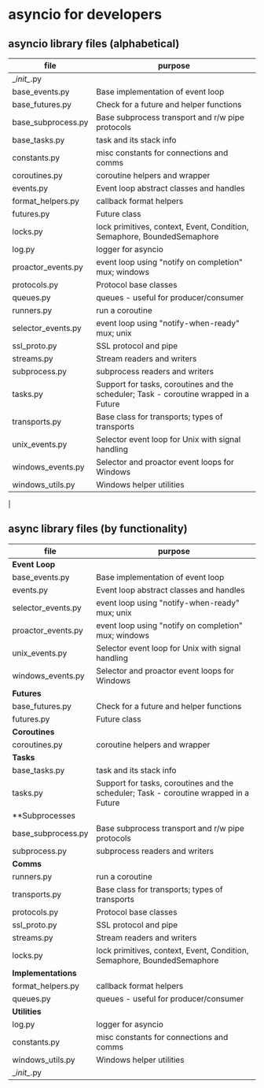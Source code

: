 # asyncio for developers 


## asyncio library files (alphabetical)

| file | purpose |
|------|---------|
| \__init\__.py | |
| base_events.py | Base implementation of event loop |
| base_futures.py | Check for a future and helper functions |
| base_subprocess.py | Base subprocess transport and r/w pipe protocols |
| base_tasks.py | task and its stack info |
| constants.py | misc constants for connections and comms |
| coroutines.py | coroutine helpers and wrapper |
| events.py | Event loop abstract classes and handles | 
| format_helpers.py | callback format helpers |
| futures.py | Future class |
| locks.py | lock primitives, context, Event, Condition, Semaphore, BoundedSemaphore |
| log.py | logger for asyncio|
| proactor_events.py | event loop using "notify on completion" mux; windows |
| protocols.py | Protocol base classes |
| queues.py | queues - useful for producer/consumer |
| runners.py | run a coroutine |
| selector_events.py | event loop using "notify-when-ready" mux; unix |
| ssl_proto.py | SSL protocol and pipe |
| streams.py | Stream readers and writers |
| subprocess.py | subprocess readers and writers |
| tasks.py | Support for tasks, coroutines and the scheduler; Task - coroutine wrapped in a Future |
| transports.py | Base class for transports; types of transports |
| unix_events.py | Selector event loop for Unix with signal handling |
| windows_events.py | Selector and proactor event loops for Windows |
| windows_utils.py | Windows helper utilities |
| 

## async library files (by functionality)

| file | purpose |
|------|---------|
| **Event Loop** | |
| base_events.py | Base implementation of event loop |
| events.py | Event loop abstract classes and handles | 
| selector_events.py | event loop using "notify-when-ready" mux; unix |
| proactor_events.py | event loop using "notify on completion" mux; windows |
| unix_events.py | Selector event loop for Unix with signal handling |
| windows_events.py | Selector and proactor event loops for Windows |
| **Futures** | |
| base_futures.py | Check for a future and helper functions |
| futures.py | Future class |
| **Coroutines** | |
| coroutines.py | coroutine helpers and wrapper |
| **Tasks** | |
| base_tasks.py | task and its stack info |
| tasks.py | Support for tasks, coroutines and the scheduler; Task - coroutine wrapped in a Future |
| **Subprocesses
| base_subprocess.py | Base subprocess transport and r/w pipe protocols |
| subprocess.py | subprocess readers and writers |
| **Comms** | |
| runners.py | run a coroutine |
| transports.py | Base class for transports; types of transports |
| protocols.py | Protocol base classes |
| ssl_proto.py | SSL protocol and pipe |
| streams.py | Stream readers and writers |
| locks.py | lock primitives, context, Event, Condition, Semaphore, BoundedSemaphore |
| **Implementations** |  |
| format_helpers.py | callback format helpers |
| queues.py | queues - useful for producer/consumer |
| **Utilities** | |
| log.py | logger for asyncio|
| constants.py | misc constants for connections and comms |
| windows_utils.py | Windows helper utilities |
| \__init\__.py | |